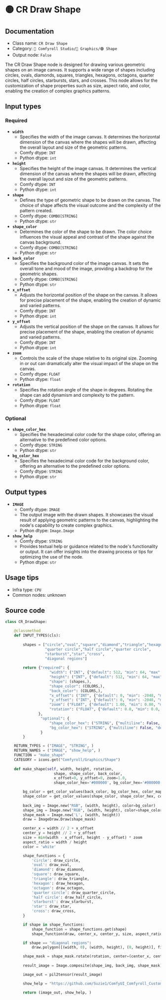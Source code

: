 # 🟡 CR Draw Shape
## Documentation
- Class name: `CR Draw Shape`
- Category: `🧩 Comfyroll Studio/👾 Graphics/🟣 Shape`
- Output node: `False`

The CR Draw Shape node is designed for drawing various geometric shapes on an image canvas. It supports a wide range of shapes including circles, ovals, diamonds, squares, triangles, hexagons, octagons, quarter circles, half circles, starbursts, stars, and crosses. This node allows for the customization of shape properties such as size, aspect ratio, and color, enabling the creation of complex graphics patterns.
## Input types
### Required
- **`width`**
    - Specifies the width of the image canvas. It determines the horizontal dimension of the canvas where the shapes will be drawn, affecting the overall layout and size of the geometric patterns.
    - Comfy dtype: `INT`
    - Python dtype: `int`
- **`height`**
    - Specifies the height of the image canvas. It determines the vertical dimension of the canvas where the shapes will be drawn, affecting the overall layout and size of the geometric patterns.
    - Comfy dtype: `INT`
    - Python dtype: `int`
- **`shape`**
    - Defines the type of geometric shape to be drawn on the canvas. The choice of shape affects the visual outcome and the complexity of the pattern created.
    - Comfy dtype: `COMBO[STRING]`
    - Python dtype: `str`
- **`shape_color`**
    - Determines the color of the shape to be drawn. The color choice influences the visual appeal and contrast of the shape against the canvas background.
    - Comfy dtype: `COMBO[STRING]`
    - Python dtype: `str`
- **`back_color`**
    - Specifies the background color of the image canvas. It sets the overall tone and mood of the image, providing a backdrop for the geometric shapes.
    - Comfy dtype: `COMBO[STRING]`
    - Python dtype: `str`
- **`x_offset`**
    - Adjusts the horizontal position of the shape on the canvas. It allows for precise placement of the shape, enabling the creation of dynamic and varied patterns.
    - Comfy dtype: `INT`
    - Python dtype: `int`
- **`y_offset`**
    - Adjusts the vertical position of the shape on the canvas. It allows for precise placement of the shape, enabling the creation of dynamic and varied patterns.
    - Comfy dtype: `INT`
    - Python dtype: `int`
- **`zoom`**
    - Controls the scale of the shape relative to its original size. Zooming in or out can dramatically alter the visual impact of the shape on the canvas.
    - Comfy dtype: `FLOAT`
    - Python dtype: `float`
- **`rotation`**
    - Specifies the rotation angle of the shape in degrees. Rotating the shape can add dynamism and complexity to the pattern.
    - Comfy dtype: `FLOAT`
    - Python dtype: `float`
### Optional
- **`shape_color_hex`**
    - Specifies the hexadecimal color code for the shape color, offering an alternative to the predefined color options.
    - Comfy dtype: `STRING`
    - Python dtype: `str`
- **`bg_color_hex`**
    - Specifies the hexadecimal color code for the background color, offering an alternative to the predefined color options.
    - Comfy dtype: `STRING`
    - Python dtype: `str`
## Output types
- **`IMAGE`**
    - Comfy dtype: `IMAGE`
    - The output image with the drawn shapes. It showcases the visual result of applying geometric patterns to the canvas, highlighting the node's capability to create complex graphics.
    - Python dtype: `Image.Image`
- **`show_help`**
    - Comfy dtype: `STRING`
    - Provides textual help or guidance related to the node's functionality or output. It can offer insights into the drawing process or tips for optimizing the use of the node.
    - Python dtype: `str`
## Usage tips
- Infra type: `CPU`
- Common nodes: unknown


## Source code
```python
class CR_DrawShape:

    @classmethod
    def INPUT_TYPES(cls):
                
        shapes = ["circle","oval","square","diamond","triangle","hexagon","octagon",
                  "quarter circle","half circle","quarter circle",
                  "starburst","star","cross",
                  "diagonal regions"]
        
        return {"required": {
                    "width": ("INT", {"default": 512, "min": 64, "max": 4096}),
                    "height": ("INT", {"default": 512, "min": 64, "max": 4096}),        
                    "shape": (shapes,),
                    "shape_color": (COLORS,), 
                    "back_color": (COLORS,),                  
                    "x_offset": ("INT", {"default": 0, "min": -2048, "max": 2048}),
                    "y_offset": ("INT", {"default": 0, "min": -2048, "max": 2048}),
                    "zoom": ("FLOAT", {"default": 1.00, "min": 0.00, "max": 10.00, "step": 0.05}),
                    "rotation": ("FLOAT", {"default": 0.0, "min": 0.0, "max": 3600.0, "step": 0.1}),
               },
                "optional": {
                    "shape_color_hex": ("STRING", {"multiline": False, "default": "#000000"}),
                    "bg_color_hex": ("STRING", {"multiline": False, "default": "#000000"}),
                }
        }

    RETURN_TYPES = ("IMAGE", "STRING", )
    RETURN_NAMES = ("IMAGE", "show_help", )
    FUNCTION = "make_shape"
    CATEGORY = icons.get("Comfyroll/Graphics/Shape")
    
    def make_shape(self, width, height, rotation,
                      shape, shape_color, back_color,
                      x_offset=0, y_offset=0, zoom=1.0,
                      shape_color_hex='#000000', bg_color_hex='#000000'):

        bg_color = get_color_values(back_color, bg_color_hex, color_mapping) 
        shape_color = get_color_values(shape_color, shape_color_hex, color_mapping) 
          
        back_img = Image.new("RGB", (width, height), color=bg_color)
        shape_img = Image.new("RGB", (width, height), color=shape_color)
        shape_mask = Image.new('L', (width, height))
        draw = ImageDraw.Draw(shape_mask)   

        center_x = width // 2 + x_offset
        center_y = height // 2 + y_offset         
        size = min(width - x_offset, height - y_offset) * zoom
        aspect_ratio = width / height
        color = 'white'

        shape_functions = {
            'circle': draw_circle,
            'oval': draw_oval,
            'diamond': draw_diamond,
            'square': draw_square,
            'triangle': draw_triangle,
            'hexagon': draw_hexagon,
            'octagon': draw_octagon,
            'quarter circle': draw_quarter_circle,
            'half circle': draw_half_circle,
            'starburst': draw_starburst,
            'star': draw_star, 
            'cross': draw_cross,
        }

        if shape in shape_functions:
            shape_function = shape_functions.get(shape)
            shape_function(draw, center_x, center_y, size, aspect_ratio, color)

        if shape == "diagonal regions":
            draw.polygon([(width, 0), (width, height), (0, height)], fill=color)

        shape_mask = shape_mask.rotate(rotation, center=(center_x, center_y))
        
        result_image = Image.composite(shape_img, back_img, shape_mask) 

        image_out = pil2tensor(result_image)

        show_help = "https://github.com/Suzie1/ComfyUI_Comfyroll_CustomNodes/wiki/Pattern-Nodes-2#cr-draw-shape"

        return (image_out, show_help, )  

```
